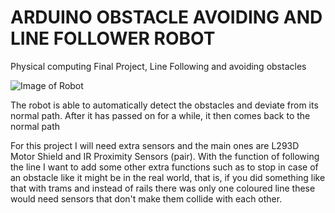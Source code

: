 # ARDUINO OBSTACLE AVOIDING AND LINE FOLLOWER ROBOT

Physical computing Final Project, Line Following and avoiding obstacles


![Image of Robot](https://octodex.github.com/images/yaktocat.png)

The robot is able to automatically detect the obstacles and deviate from its normal path. After it has passed on for a while, it then comes back to the normal path

For this project I will need extra sensors and the main ones are L293D Motor Shield and IR Proximity Sensors (pair).
With the function of following the line I want to add some other extra functions such as to stop in case of an obstacle like it might be in the real world, that is, if you did something like that with trams and instead of rails there was only one coloured line these would need sensors that don't make them collide with each other.
